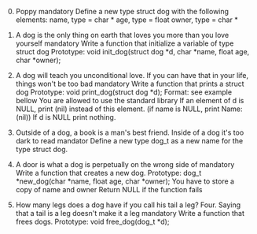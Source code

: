 0. Poppy
mandatory
Define a new type struct dog with the following elements:
name, type = char *
age, type = float
owner, type = char *





1. A dog is the only thing on earth that loves you more than you love yourself
mandatory
Write a function that initialize a variable of type struct dog
Prototype: void init_dog(struct dog *d, char *name, float age, char *owner);





2. A dog will teach you unconditional love. If you can have that in your life, things won't be too bad
mandatory
Write a function that prints a struct dog
Prototype: void print_dog(struct dog *d);
Format: see example bellow
You are allowed to use the standard library
If an element of d is NULL, print (nil) instead of this element. (if name is NULL, print Name: (nil))
If d is NULL print nothing.





3. Outside of a dog, a book is a man's best friend. Inside of a dog it's too dark to read
mandator
Define a new type dog_t as a new name for the type struct dog.




4. A door is what a dog is perpetually on the wrong side of
mandatory
Write a function that creates a new dog.
Prototype: dog_t *new_dog(char *name, float age, char *owner);
You have to store a copy of name and owner
Return NULL if the function fails





5. How many legs does a dog have if you call his tail a leg? Four. Saying that a tail is a leg doesn't make it a leg
mandatory
Write a function that frees dogs.
Prototype: void free_dog(dog_t *d);
